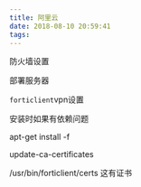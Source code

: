 ```yaml
---
title: 阿里云
date: 2018-08-10 20:59:41
tags:
---
```


防火墙设置

部署服务器

`forticlient`vpn设置

安装时如果有依赖问题

apt-get install -f

update-ca-certificates

/usr/bin/forticlient/certs 这有证书
